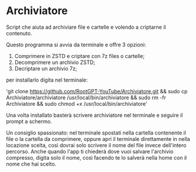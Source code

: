 # Archiviatore
Script che aiuta ad archiviare file e cartelle e volendo a criptarne il contenuto.

  Questo programma si avvia da terminale e offre 3 opzioni:  
  1. Comprimere in ZSTD e criptare con 7z files o cartelle;
  2. Decomprimere un archivio ZSTD;
  3. Decriptare un archivio 7z;  

per installarlo digita nel terminale:  

'git clone https://github.com/RootGPT-YouTube/Archiviatore.git && sudo cp Archiviatore/archiviatore /usr/local/bin/archiviatore && sudo rm -fr Archiviatore && sudo chmod +x /usr/local/bin/archiviatore'  

Una volta installato basterà scrivere archiviatore nel terminale e seguire il prompt a schermo.

Un consiglio spassionato: nel terminale spostati nella cartella contenente il file o la cartella da comprimere, oppure apri il terminale direttamente in nella locazione scelta, così dovrai solo scrivere il nome del file invece dell'intero percorso. Anche quando l'app ti chiederà dove vuoi salvare l'archivio compresso, digita solo il nome, così facendo te lo salverà nella home con il nome che hai scelto.
